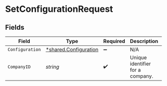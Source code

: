 # SetConfigurationRequest


## Fields

| Field                                                                | Type                                                                 | Required                                                             | Description                                                          | Example                                                              |
| -------------------------------------------------------------------- | -------------------------------------------------------------------- | -------------------------------------------------------------------- | -------------------------------------------------------------------- | -------------------------------------------------------------------- |
| `Configuration`                                                      | [*shared.Configuration](../../../pkg/models/shared/configuration.md) | :heavy_minus_sign:                                                   | N/A                                                                  |                                                                      |
| `CompanyID`                                                          | *string*                                                             | :heavy_check_mark:                                                   | Unique identifier for a company.                                     | 8a210b68-6988-11ed-a1eb-0242ac120002                                 |